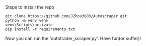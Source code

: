 Steps to install the repo
```
git clone https://github.com/JZhou3083/Autoscraper.git
python -m venv venv
venv\Scripts\activate
pip install -r requirements.txt 
```
Now you can run the 'autotrader_scraper.py'. Have fun(or suffer)!
